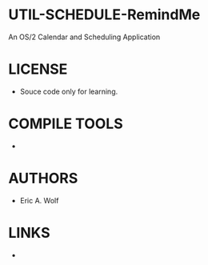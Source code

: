 UTIL-SCHEDULE-RemindMe
======================

An OS/2 Calendar and Scheduling Application

LICENSE
===============
* Souce code only for learning.

COMPILE TOOLS
===============
* 

AUTHORS
===============
* Eric A. Wolf

LINKS
===============
* 
